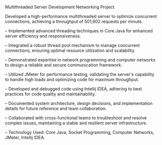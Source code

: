  Multithreaded Server Development Networking Project

Developed a high-performance multithreaded server to optimize concurrent connections, achieving a throughput of 501,602 requests per minute.

– Implemented advanced threading techniques in Core Java for enhanced server efficiency and responsiveness.

– Integrated a robust thread pool mechanism to manage concurrent connections, ensuring optimal resource utilization and scalability.

– Demonstrated expertise in network programming and computer networks to design a reliable and secure communication framework.

– Utilized JMeter for performance testing, validating the server's capability to handle high loads and optimizing code for maximum throughput.

– Developed and debugged code using Intellij IDEA, adhering to best practices for code quality and maintainability.

– Documented system architecture, design decisions, and implementation details for future reference and team collaboration.

– Collaborated with cross-functional teams to troubleshoot and resolve complex issues, maintaining a stable and resilient server infrastructure.

– Technology Used: Core Java, Socket Programming, Computer Networks, JMeter, Intellij IDEA.
